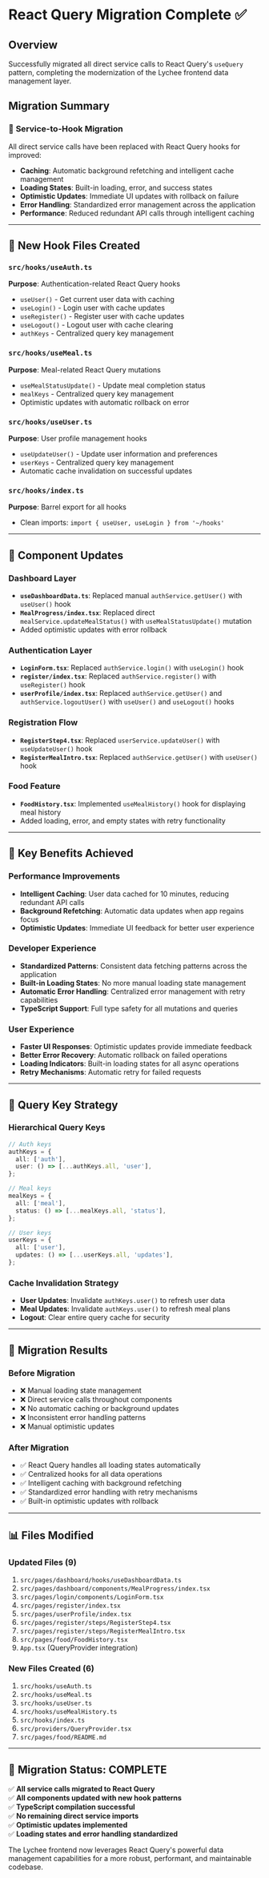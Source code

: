 # React Query Migration Complete ✅

## Overview

Successfully migrated all direct service calls to React Query's `useQuery` pattern, completing the modernization of the Lychee frontend data management layer.

## Migration Summary

### 🔧 **Service-to-Hook Migration**

All direct service calls have been replaced with React Query hooks for improved:

- **Caching**: Automatic background refetching and intelligent cache management
- **Loading States**: Built-in loading, error, and success states
- **Optimistic Updates**: Immediate UI updates with rollback on failure
- **Error Handling**: Standardized error management across the application
- **Performance**: Reduced redundant API calls through intelligent caching

---

## 📁 **New Hook Files Created**

### `src/hooks/useAuth.ts`

**Purpose**: Authentication-related React Query hooks

- `useUser()` - Get current user data with caching
- `useLogin()` - Login user with cache updates
- `useRegister()` - Register user with cache updates
- `useLogout()` - Logout user with cache clearing
- `authKeys` - Centralized query key management

### `src/hooks/useMeal.ts`

**Purpose**: Meal-related React Query mutations

- `useMealStatusUpdate()` - Update meal completion status
- `mealKeys` - Centralized query key management
- Optimistic updates with automatic rollback on error

### `src/hooks/useUser.ts`

**Purpose**: User profile management hooks

- `useUpdateUser()` - Update user information and preferences
- `userKeys` - Centralized query key management
- Automatic cache invalidation on successful updates

### `src/hooks/index.ts`

**Purpose**: Barrel export for all hooks

- Clean imports: `import { useUser, useLogin } from '~/hooks'`

---

## 🔄 **Component Updates**

### **Dashboard Layer**

- **`useDashboardData.ts`**: Replaced manual `authService.getUser()` with `useUser()` hook
- **`MealProgress/index.tsx`**: Replaced direct `mealService.updateMealStatus()` with `useMealStatusUpdate()` mutation
- Added optimistic updates with error rollback

### **Authentication Layer**

- **`LoginForm.tsx`**: Replaced `authService.login()` with `useLogin()` hook
- **`register/index.tsx`**: Replaced `authService.register()` with `useRegister()` hook
- **`userProfile/index.tsx`**: Replaced `authService.getUser()` and `authService.logoutUser()` with `useUser()` and `useLogout()` hooks

### **Registration Flow**

- **`RegisterStep4.tsx`**: Replaced `userService.updateUser()` with `useUpdateUser()` hook
- **`RegisterMealIntro.tsx`**: Replaced `authService.getUser()` with `useUser()` hook

### **Food Feature**

- **`FoodHistory.tsx`**: Implemented `useMealHistory()` hook for displaying meal history
- Added loading, error, and empty states with retry functionality

---

## 🎯 **Key Benefits Achieved**

### **Performance Improvements**

- **Intelligent Caching**: User data cached for 10 minutes, reducing redundant API calls
- **Background Refetching**: Automatic data updates when app regains focus
- **Optimistic Updates**: Immediate UI feedback for better user experience

### **Developer Experience**

- **Standardized Patterns**: Consistent data fetching patterns across the application
- **Built-in Loading States**: No more manual loading state management
- **Automatic Error Handling**: Centralized error management with retry capabilities
- **TypeScript Support**: Full type safety for all mutations and queries

### **User Experience**

- **Faster UI Responses**: Optimistic updates provide immediate feedback
- **Better Error Recovery**: Automatic rollback on failed operations
- **Loading Indicators**: Built-in loading states for all async operations
- **Retry Mechanisms**: Automatic retry for failed requests

---

## 🔑 **Query Key Strategy**

### **Hierarchical Query Keys**

```typescript
// Auth keys
authKeys = {
  all: ['auth'],
  user: () => [...authKeys.all, 'user'],
};

// Meal keys
mealKeys = {
  all: ['meal'],
  status: () => [...mealKeys.all, 'status'],
};

// User keys
userKeys = {
  all: ['user'],
  updates: () => [...userKeys.all, 'updates'],
};
```

### **Cache Invalidation Strategy**

- **User Updates**: Invalidate `authKeys.user()` to refresh user data
- **Meal Updates**: Invalidate `authKeys.user()` to refresh meal plans
- **Logout**: Clear entire query cache for security

---

## 🚀 **Migration Results**

### **Before Migration**

- ❌ Manual loading state management
- ❌ Direct service calls throughout components
- ❌ No automatic caching or background updates
- ❌ Inconsistent error handling patterns
- ❌ Manual optimistic updates

### **After Migration**

- ✅ React Query handles all loading states automatically
- ✅ Centralized hooks for all data operations
- ✅ Intelligent caching with background refetching
- ✅ Standardized error handling with retry mechanisms
- ✅ Built-in optimistic updates with rollback

---

## 📊 **Files Modified**

### **Updated Files (9)**

1. `src/pages/dashboard/hooks/useDashboardData.ts`
2. `src/pages/dashboard/components/MealProgress/index.tsx`
3. `src/pages/login/components/LoginForm.tsx`
4. `src/pages/register/index.tsx`
5. `src/pages/userProfile/index.tsx`
6. `src/pages/register/steps/RegisterStep4.tsx`
7. `src/pages/register/steps/RegisterMealIntro.tsx`
8. `src/pages/food/FoodHistory.tsx`
9. `App.tsx` (QueryProvider integration)

### **New Files Created (6)**

1. `src/hooks/useAuth.ts`
2. `src/hooks/useMeal.ts`
3. `src/hooks/useUser.ts`
4. `src/hooks/useMealHistory.ts`
5. `src/hooks/index.ts`
6. `src/providers/QueryProvider.tsx`
7. `src/pages/food/README.md`

---

## 🎉 **Migration Status: COMPLETE**

✅ **All service calls migrated to React Query**  
✅ **All components updated with new hook patterns**  
✅ **TypeScript compilation successful**  
✅ **No remaining direct service imports**  
✅ **Optimistic updates implemented**  
✅ **Loading states and error handling standardized**

The Lychee frontend now leverages React Query's powerful data management capabilities for a more robust, performant, and maintainable codebase.
